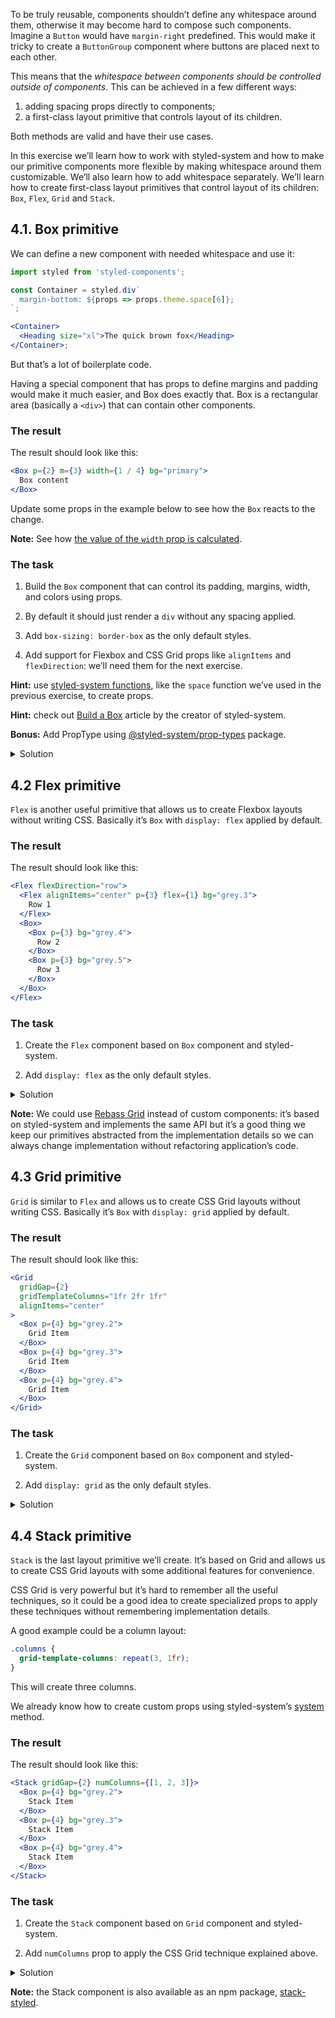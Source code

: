 To be truly reusable, components shouldn’t define any whitespace around them, otherwise it may become hard to compose such components. Imagine a `Button` would have `margin-right` predefined. This would make it tricky to create a `ButtonGroup` component where buttons are placed next to each other.

This means that the _whitespace between components should be controlled outside of components_. This can be achieved in a few different ways:

1. adding spacing props directly to components;
2. a first-class layout primitive that controls layout of its children.

Both methods are valid and have their use cases.

In this exercise we’ll learn how to work with styled-system and how to make our primitive components more flexible by making whitespace around them customizable. We’ll also learn how to add whitespace separately. We’ll learn how to create first-class layout primitives that control layout of its children: `Box`, `Flex`, `Grid` and `Stack`.

## 4.1. Box primitive

We can define a new component with needed whitespace and use it:

```jsx static
import styled from 'styled-components';

const Container = styled.div`
  margin-bottom: ${props => props.theme.space[6]};
`;

<Container>
  <Heading size="xl">The quick brown fox</Heading>
</Container>;
```

But that’s a lot of boilerplate code.

Having a special component that has props to define margins and padding would make it much easier, and Box does exactly that. Box is a rectangular area (basically a `<div>`) that can contain other components.

### The result

The result should look like this:

```jsx
<Box p={2} m={3} width={1 / 4} bg="primary">
  Box content
</Box>
```

Update some props in the example below to see how the `Box` reacts to the change.

**Note:** See how [the value of the `width` prop is calculated](https://styled-system.com/api#layout).

### The task

1. Build the `Box` component that can control its padding, margins, width, and colors using props.

2. By default it should just render a `div` without any spacing applied.

3. Add `box-sizing: border-box` as the only default styles.

4. Add support for Flexbox and CSS Grid props like `alignItems` and `flexDirection`: we’ll need them for the next exercise.

**Hint:** use [styled-system functions](https://styled-system.com/api), like the `space` function we’ve used in the previous exercise, to create props.

**Hint:** check out [Build a Box](https://styled-system.com/guides/build-a-box/) article by the creator of styled-system.

**Bonus:** Add PropType using [@styled-system/prop-types](https://github.com/styled-system/styled-system/tree/master/packages/prop-types) package.

<details>
 <summary>Solution</summary>

```js {"file": "./final/Box.js", "static": true}
```

</details>

## 4.2 Flex primitive

`Flex` is another useful primitive that allows us to create Flexbox layouts without writing CSS. Basically it’s `Box` with `display: flex` applied by default.

### The result

The result should look like this:

```jsx
<Flex flexDirection="row">
  <Flex alignItems="center" p={3} flex={1} bg="grey.3">
    Row 1
  </Flex>
  <Box>
    <Box p={3} bg="grey.4">
      Row 2
    </Box>
    <Box p={3} bg="grey.5">
      Row 3
    </Box>
  </Box>
</Flex>
```

### The task

1. Create the `Flex` component based on `Box` component and styled-system.

2. Add `display: flex` as the only default styles.

<details>
 <summary>Solution</summary>

```js {"file": "./final/Flex.js", "static": true}
```

</details>

**Note:** We could use [Rebass Grid](https://rebassjs.org/grid/) instead of custom components: it’s based on styled-system and implements the same API but it’s a good thing we keep our primitives abstracted from the implementation details so we can always change implementation without refactoring application’s code.

## 4.3 Grid primitive

`Grid` is similar to `Flex` and allows us to create CSS Grid layouts without writing CSS. Basically it’s `Box` with `display: grid` applied by default.

### The result

The result should look like this:

```jsx
<Grid
  gridGap={2}
  gridTemplateColumns="1fr 2fr 1fr"
  alignItems="center"
>
  <Box p={4} bg="grey.2">
    Grid Item
  </Box>
  <Box p={4} bg="grey.3">
    Grid Item
  </Box>
  <Box p={4} bg="grey.4">
    Grid Item
  </Box>
</Grid>
```

### The task

1. Create the `Grid` component based on `Box` component and styled-system.

2. Add `display: grid` as the only default styles.

<details>
 <summary>Solution</summary>

```js {"file": "./final/Grid.js", "static": true}
```

</details>

## 4.4 Stack primitive

`Stack` is the last layout primitive we’ll create. It’s based on Grid and allows us to create CSS Grid layouts with some additional features for convenience.

CSS Grid is very powerful but it’s hard to remember all the useful techniques, so it could be a good idea to create specialized props to apply these techniques without remembering implementation details.

A good example could be a column layout:

```css
.columns {
  grid-template-columns: repeat(3, 1fr);
}
```

This will create three columns.

We already know how to create custom props using styled-system’s [system](https://styled-system.com/api#system) method.

### The result

The result should look like this:

```jsx
<Stack gridGap={2} numColumns={[1, 2, 3]}>
  <Box p={4} bg="grey.2">
    Stack Item
  </Box>
  <Box p={4} bg="grey.3">
    Stack Item
  </Box>
  <Box p={4} bg="grey.4">
    Stack Item
  </Box>
</Stack>
```

### The task

1. Create the `Stack` component based on `Grid` component and styled-system.

2. Add `numColumns` prop to apply the CSS Grid technique explained above.

<details>
 <summary>Solution</summary>

```js {"file": "./final/Stack.js", "static": true}
```

</details>

**Note:** the Stack component is also available as an npm package, [stack-styled](https://stack-styled.js.org).
